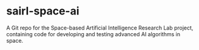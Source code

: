 # sairl-space-ai
A Git repo for the Space-based Artificial Intelligence Research Lab project, containing code for developing and testing advanced AI algorithms in space.
